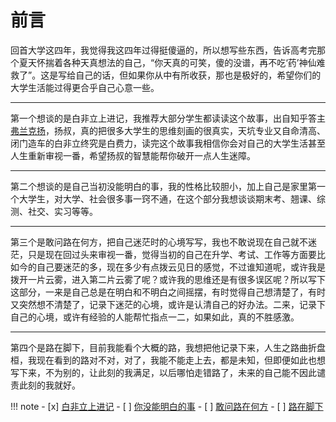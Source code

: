 # 前言

回首大学这四年，我觉得我这四年过得挺傻逼的，所以想写些东西，告诉高考完那个夏天怀揣着各种天真想法的自己，“你天真的可笑，傻的没谱，再不吃‘药’神仙难救了”。这是写给自己的话，但如果你从中有所收获，那也是极好的，希望你们的大学生活能过得更合乎自己心意一些。

-------

第一个想谈的是白非立上进记，我推荐大部分学生都读读这个故事，出自知乎答主[弗兰克扬](https://www.zhihu.com/people/fu-lan-ke-yang)，扬叔，真的把很多大学生的思维刻画的很真实，天坑专业又自命清高、闭门造车的白非立终究是白费力，读完这个故事我相信你会对自己的大学生活甚至人生重新审视一番，希望扬叔的智慧能帮你破开一点人生迷障。<br>

--------

第二个想谈的是自己当初没能明白的事，我的性格比较胆小，加上自己是家里第一个大学生，对大学、社会很多事一窍不通，在这个部分我想谈谈期末考、翘课、综测、社交、实习等等。<br>

---------

第三个是敢问路在何方，把自己迷茫时的心境写写，我也不敢说现在自己就不迷茫，只是现在回过头来审视一番，觉得当初的自己在升学、考试、工作等方面要比如今的自己要迷茫的多，现在多少有点拨云见日的感觉，不过谁知道呢，或许我是拨开一片云雾，进入第二片云雾了呢？或许我的思维还是有很多误区呢？所以写下这部分，一来是自己总是在明白和不明白之间摇摆，有时觉得自己想清楚了，有时又突然想不清楚了，记录下迷茫的心境，或许是认清自己的好办法。二来，记录下自己的心境，或许有经验的人能帮忙指点一二，如果如此，真的不胜感激。<br>

-------------

第四个是路在脚下，目前我能看个大概的路，我想把他记录下来，人生之路曲折盘桓，我现在看到的路对不对，对了，我能不能走上去，都是未知，但即便如此也想写下来，不为别的，让此刻的我满足，以后哪怕走错路了，未来的自己能不因此谴责此刻的我就好。<br>

!!! note 
    - [x] [白非立上进记](Vain.md)
    - [ ] [你没能明白的事](DelusionalMe.md)
    - [ ] [敢问路在何方](WhereShouldIGo.md)
    - [ ] [路在脚下](Path.md)
